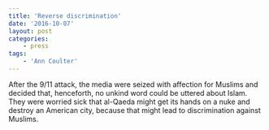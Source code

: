 ```yaml
---
title: 'Reverse discrimination'
date: '2016-10-07'
layout: post
categories:
    - press
tags:
    - 'Ann Coulter'
---
```


After the 9/11 attack, the media were seized with affection for Muslims and decided that, henceforth, no unkind word could be uttered about Islam. They were worried sick that al-Qaeda might get its hands on a nuke and destroy an American city, because that might lead to discrimination against Muslims.